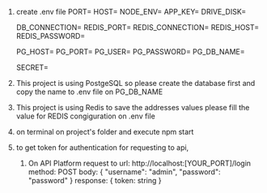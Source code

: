 1. create .env file
    PORT=
    HOST=
    NODE_ENV=
    APP_KEY=
    DRIVE_DISK=

    DB_CONNECTION=
    REDIS_PORT=
    REDIS_CONNECTION=
    REDIS_HOST=
    REDIS_PASSWORD=

    PG_HOST=
    PG_PORT=
    PG_USER=
    PG_PASSWORD=
    PG_DB_NAME=

    SECRET=

2. This project is using PostgeSQL
   so please create the database first and copy the name to .env file on PG_DB_NAME
3. This project is using Redis to save the addresses values
   please fill the value for REDIS congiguration on .env file
4. on terminal on project's folder and execute npm start
5. to get token for authentication for requesting to api, 
   1. On API Platform
      request to 
      url: http://localhost:[YOUR_PORT]/login
      method: POST
      body: {
         "username": "admin",
         "password": "password"
      }
      response: {
         token: string
      }

